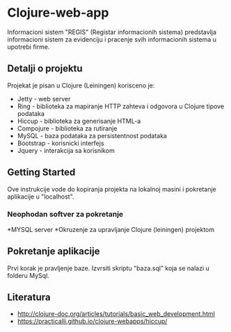 # Clojure-web-app

Informacioni sistem "REGIS" (Registar informacionih sistema) predstavlja informacioni sistem za evidenciju i pracenje svih informacionih sistema u upotrebi firme.

## Detalji o projektu
Projekat je pisan u Clojure (Leiningen) korisceno je:

* Jetty - web server
* Ring - biblioteka za mapiranje HTTP zahteva i odgovora u Clojure tipove podataka
* Hiccup - biblioteka za generisanje HTML-a
* Compojure - biblioteka za rutiranje
* MySQL - baza podataka za persistentnost podataka
* Bootstrap - korisnicki interfejs
* Jquery - interakcija sa korisnikom


## Getting Started

Ove instrukcije vode do kopiranja projekta na lokalnoj masini i pokretanje aplikacije u "localhost".

### Neophodan softver za pokretanje
*MYSQL server
*Okruzenje za upravljanje Clojure (leiningen) projektom

## Pokretanje aplikacije

Prvi korak je pravljenje baze. Izvrsiti skriptu "baza.sql" koja se nalazi u folderu MySql.

## Literatura

 * http://clojure-doc.org/articles/tutorials/basic_web_development.html
 * https://practicalli.github.io/clojure-webapps/hiccup/
 

